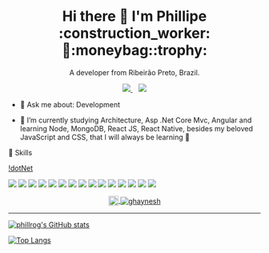 

<h1 align='center'>
  Hi there 👋 I'm Phillipe :construction_worker:🏡:moneybag::trophy:
</h1>

<p align='center'>
  A developer from Ribeirão Preto, Brazil.
</p>

<p align='center'>   
  <a href="https://www.linkedin.com/in/phillrog/">
    <img src="https://img.shields.io/badge/linkedin-%230077B5.svg?&style=for-the-badge&logo=linkedin&logoColor=white" />
  </a>&nbsp;&nbsp;
  <a href='mailto:phillrog@hotmail.com'>
  <img src="https://img.shields.io/badge/Microsoft_Outlook-0078D4?style=for-the-badge&logo=microsoft-outlook&logoColor=white" />
  </a>
</p>

- 💬 Ask me about: Development 

- 🌱 I’m currently studying Architecture, Asp .Net Core Mvc, Angular and learning Node, MongoDB, React JS, React Native, besides my beloved JavaScript and CSS, that I will always be learning 💚

🚀 Skills

[!dotNet](https://img.shields.io/static/v1?label=&nbsp;&message=.Net&color=blue)
<p>
<img src="https://img.shields.io/static/v1?label=&nbsp;&message=.Net Core&color=0081cb" />
<img src="https://img.shields.io/static/v1?label=&nbsp;&message=C%23%0A&color=239120" />
<img src="https://img.shields.io/static/v1?label=&nbsp;&message=Asp%20.Net%20%20Core&color=blue" />
<img src="https://img.shields.io/static/v1?label=&nbsp;&message=Javascript&color=f7df1e" />
<img src="https://img.shields.io/static/v1?label=&nbsp;&message=Typescript&color=42b3ff" />
<img src="https://img.shields.io/static/v1?label=&nbsp;&message=Bootstrap&color=0081cb" />
<img src="https://img.shields.io/static/v1?label=&nbsp;&message=Angular&color=dd0031" />
<img src="https://img.shields.io/static/v1?label=&nbsp;&message=Angular%20%20Material&color=0081cb" />
<img src="https://img.shields.io/static/v1?label=&nbsp;&message=CSS&color=f7df1e" />
<img src="https://img.shields.io/static/v1?label=&nbsp;&message=HTML&color=cc6699" />
  <img src="https://img.shields.io/static/v1?label=&nbsp;&message=Oracle&color=fa7343" />
  <img src="https://img.shields.io/static/v1?label=&nbsp;&message=SQL%20%20SERVER&color=0081cb" />
  <img src="https://img.shields.io/static/v1?label=&nbsp;&message=NODE&color=239120" />
  <img src="https://img.shields.io/static/v1?label=&nbsp;&message=React%20%20JS&color=000000" />
  <img src="https://img.shields.io/static/v1?label=&nbsp;&message=React%20%20Native&color=5c2d91" />
</p>

<p align="center">
  <a href="https://www.linkedin.com/in/phillrog/" target="_blank">
    <img align="center" src="https://cdn.jsdelivr.net/npm/simple-icons@3.0.1/icons/linkedin.svg" alt="ghaynesh" height="20" width="20" />
  </a>
  <a href="https://github.com/phillrog/" target="_blank">
    <img align="center" src="https://img.shields.io/badge/-Github-000?style=flat-square&logo=Github&logoColor=whiteg" alt="ghaynesh"  />
  </a>
 </p>
 
__________________________________________________________________________________________________________________________________________________________

[![phillrog's GitHub stats](https://github-readme-stats.vercel.app/api?username=phillrog)](https://github.com/phillrog/github-readme-stats)



[![Top Langs](https://github-readme-stats.vercel.app/api/top-langs/?username=phillrog&layout=compact)](https://github.com/phillrog/github-readme-stats)

